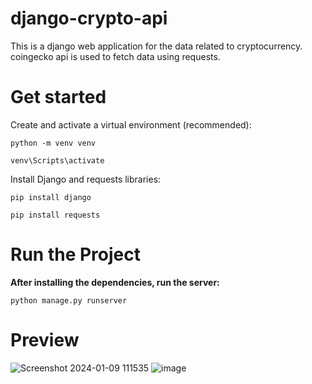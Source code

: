 # django-crypto-api
This is a django web application for the data related to cryptocurrency. 
coingecko api is used to fetch data using requests.

# Get started
Create and activate a virtual environment (recommended):

`python -m venv venv`


`venv\Scripts\activate`

Install Django and requests libraries:

`pip install django`


`pip install requests`



# Run the Project

**After installing the dependencies, run the server:**

`python manage.py runserver`


# Preview
![Screenshot 2024-01-09 111535](https://github.com/Vijaylande14/Django/assets/153816647/3c2869cb-45a8-4dc1-98e9-f8dd42ddfea0)
![image](https://github.com/Vijaylande14/Django/assets/153816647/5e80d0a1-1ee5-4b00-90f4-8c8023d37be8)

